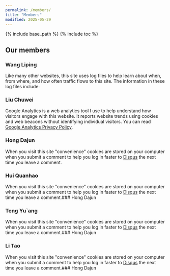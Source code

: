 ```yaml
---
permalink: /members/
title: "Members"
modified: 2025-05-29
---
```


{% include base_path %}
{% include toc %}

## Our members

### Wang Liping

Like many other websites, this site uses log files to help learn about when, from where, and how often traffic flows to this site. The information in these log files include:


### Liu Chuwei

Google Analytics is a web analytics tool I use to help understand how visitors engage with this website. It reports website trends using cookies and web beacons without identifying individual visitors. You can read [Google Analytics Privacy Policy](http://www.google.com/analytics/learn/privacy.html).

### Hong Dajun

When you visit this site "convenience" cookies are stored on your computer when you submit a comment to help you log in faster to [Disqus](http://disqus.com) the next time you leave a comment.

### Hui Quanhao

When you visit this site "convenience" cookies are stored on your computer when you submit a comment to help you log in faster to [Disqus](http://disqus.com) the next time you leave a comment.### Hong Dajun

### Teng Yu`ang

When you visit this site "convenience" cookies are stored on your computer when you submit a comment to help you log in faster to [Disqus](http://disqus.com) the next time you leave a comment.### Hong Dajun

### Li Tao

When you visit this site "convenience" cookies are stored on your computer when you submit a comment to help you log in faster to [Disqus](http://disqus.com) the next time you leave a comment.### Hong Dajun


